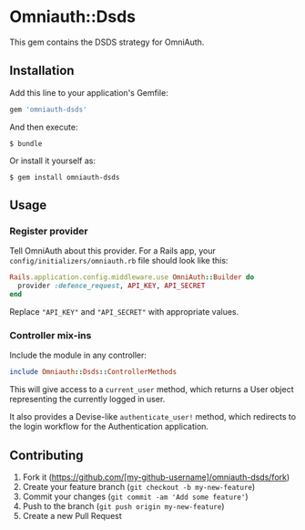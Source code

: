 # Omniauth::Dsds

This gem contains the DSDS strategy for OmniAuth.

## Installation

Add this line to your application's Gemfile:

```ruby
gem 'omniauth-dsds'
```

And then execute:

    $ bundle

Or install it yourself as:

    $ gem install omniauth-dsds

## Usage

### Register provider

Tell OmniAuth about this provider. For a Rails app, your
`config/initializers/omniauth.rb` file should look like this:

```ruby
Rails.application.config.middleware.use OmniAuth::Builder do
  provider :defence_request, API_KEY, API_SECRET
end
```

Replace `"API_KEY"` and `"API_SECRET"` with appropriate values.

### Controller mix-ins

Include the module in any controller:
```ruby
include Omniauth::Dsds::ControllerMethods
```

This will give access to a `current_user` method, which returns a User
object representing the currently logged in user.

It also provides a Devise-like `authenticate_user!` method, which redirects
to the login workflow for the Authentication application.

## Contributing

1. Fork it (https://github.com/[my-github-username]/omniauth-dsds/fork)
2. Create your feature branch (`git checkout -b my-new-feature`)
3. Commit your changes (`git commit -am 'Add some feature'`)
4. Push to the branch (`git push origin my-new-feature`)
5. Create a new Pull Request
